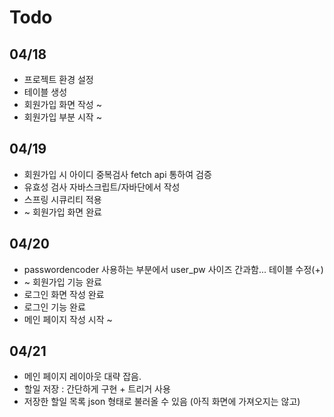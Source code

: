 # Todo

## 04/18
- 프로젝트 환경 설정
- 테이블 생성
- 회원가입 화면 작성 ~
- 회원가입 부분 시작 ~

## 04/19
- 회원가입 시 아이디 중복검사 fetch api 통하여 검증
- 유효성 검사 자바스크립트/자바단에서 작성
- 스프링 시큐리티 적용
- ~ 회원가입 화면 완료

## 04/20
- passwordencoder 사용하는 부분에서 user_pw 사이즈 간과함... 테이블 수정(+)
- ~ 회원가입 기능 완료
- 로그인 화면 작성 완료
- 로그인 기능 완료
- 메인 페이지 작성 시작 ~

## 04/21
- 메인 페이지 레이아웃 대략 잡음.
- 할일 저장 : 간단하게 구현 + 트리거 사용
- 저장한 할일 목록 json 형태로 불러올 수 있음 (아직 화면에 가져오지는 않고)

